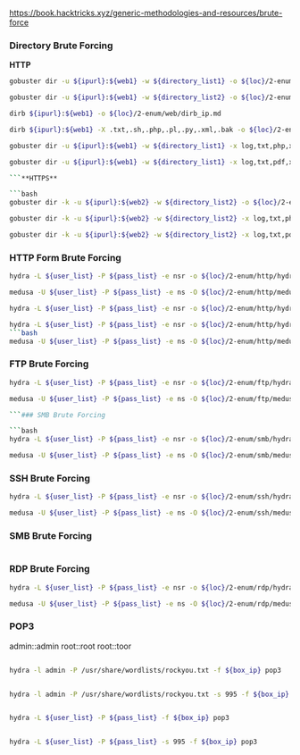 https://book.hacktricks.xyz/generic-methodologies-and-resources/brute-force


### Directory Brute Forcing

**HTTP**

```bash
gobuster dir -u ${ipurl}:${web1} -w ${directory_list1} -o ${loc}/2-enum/web/gob_dir_big.md
```

```bash
gobuster dir -u ${ipurl}:${web1} -w ${directory_list2} -o ${loc}/2-enum/web/gob_dir_2.3_med.md
```


```bash
dirb ${ipurl}:${web1} -o ${loc}/2-enum/web/dirb_ip.md
```

```bash
dirb ${ipurl}:${web1} -X .txt,.sh,.php,.pl,.py,.xml,.bak -o ${loc}/2-enum/web/dirb_ip_ext.md

```

```bash
gobuster dir -u ${ipurl}:${web1} -w ${directory_list1} -x log,txt,php,xml,csv,dat,pdf,doc,docx,ppt,pptx,xlr,xls,xlsx,db,dbf,mdb,pdb,sql,apk,jar,exe,7z,rar,tar.gz,zip,c,cpp,cs,h,sh,vb,vbs,pl,lua,java,py,bak,tmp -o ${loc}/2-enum/web/gob_files.md
```

```bash
gobuster dir -u ${ipurl}:${web1} -w ${directory_list1} -x log,txt,pdf,xml,csv,bak,php,pl -o ${loc}/2-enum/web/gob_files_priority.md

```**HTTPS**

```bash
gobuster dir -k -u ${ipurl}:${web2} -w ${directory_list2} -o ${loc}/2-enum/web/gob_dir_https.md
```

```bash
gobuster dir -k -u ${ipurl}:${web2} -w ${directory_list2} -x log,txt,php,xml,csv,dat,pdf,doc,docx,ppt,pptx,xlr,xls,xlsx,db,dbf,mdb,pdb,sql,apk,jar,exe,7z,rar,tar.gz,zip,c,cpp,cs,h,sh,vb,vbs,pl,lua,java,py,bak,tmp -o ${loc}/2-enum/web/gob_files_https.md
```

```bash
gobuster dir -k -u ${ipurl}:${web2} -w ${directory_list2} -x log,txt,pdf,xml,csv,bak,php,pl -o ${loc}/2-enum/web/gob_files_priority_https.md
```

### HTTP Form Brute Forcing

```bash
hydra -L ${user_list} -P ${pass_list} -e nsr -o ${loc}/2-enum/http/hydra_http.md {http_scheme}-get ${box_ip}/path/to/auth/area
```

```bash
medusa -U ${user_list} -P ${pass_list} -e ns -O ${loc}/2-enum/http/medusa_http.md -h ${box_ip} -m DIR:/path/to/auth/area
```

```bash
hydra -L ${user_list} -P ${pass_list} -e nsr -o ${loc}/2-enum/http/hydra_http_host.md http-post-form ${box_ip} "/path/to/form:login_method:invalid-login-prompt"
```

```bash
hydra -L ${user_list} -P ${pass_list} -e nsr -o ${loc}/2-enum/http/hydra_http_host.md https-post-form ${box_ip} "/path/to/form:login_method:invalid-login-prompt"
```bash
medusa -U ${user_list} -P ${pass_list} -e ns -O ${loc}/2-enum/http/medusa_http_host.md -h ${box_ip} -m FORM:/path/to/login.php -m FORM-DATA:"post?username=&password=" -m DENY-SIGNAL:"invalid login message"

```

### FTP Brute Forcing

```bash
hydra -L ${user_list} -P ${pass_list} -e nsr -o ${loc}/2-enum/ftp/hydra_ftp.md ftp://${box_ip}
```

```bash
medusa -U ${user_list} -P ${pass_list} -e ns -O ${loc}/2-enum/ftp/medusa_ftp.md -M ftp -h ${box_ip}

```### SMB Brute Forcing

```bash
hydra -L ${user_list} -P ${pass_list} -e nsr -o ${loc}/2-enum/smb/hydra_smb.md smb://${box_ip}
```

```bash
medusa -U ${user_list} -P ${pass_list} -e ns -O ${loc}/2-enum/smb/medusa_smb.md -M smb -h ${box_ip}

```

### SSH Brute Forcing

```bash
hydra -L ${user_list} -P ${pass_list} -e nsr -o ${loc}/2-enum/ssh/hydra_ssh.md ssh://${box_ip}
```

```bash
medusa -U ${user_list} -P ${pass_list} -e ns -O ${loc}/2-enum/ssh/medusa_ssh.md -M ssh -h ${box_ip}

```

### SMB Brute Forcing

```bash
```

### RDP Brute Forcing

```bash
hydra -L ${user_list} -P ${pass_list} -e nsr -o ${loc}/2-enum/rdp/hydra_rdp.md rdp://${box_ip}
```

```bash
medusa -U ${user_list} -P ${pass_list} -e ns -O ${loc}/2-enum/rdp/medusa_rdp.md -M rdp -h ${box_ip}

```


### POP3

admin::admin
root::root
root::toor

```bash

hydra -l admin -P /usr/share/wordlists/rockyou.txt -f ${box_ip} pop3


hydra -l admin -P /usr/share/wordlists/rockyou.txt -s 995 -f ${box_ip} pop3


hydra -L ${user_list} -P ${pass_list} -f ${box_ip} pop3


hydra -L ${user_list} -P ${pass_list} -s 995 -f ${box_ip} pop3
```